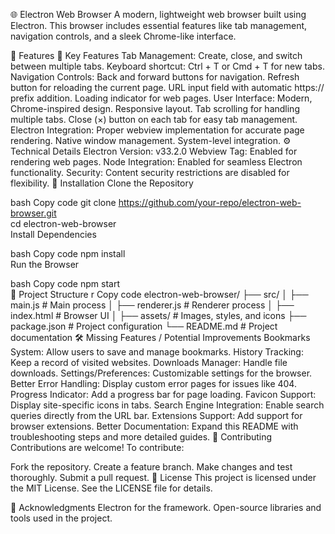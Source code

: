 🌐 Electron Web Browser
A modern, lightweight web browser built using Electron. This browser includes essential features like tab management, navigation controls, and a sleek Chrome-like interface.

🌟 Features
📂 Key Features
Tab Management:
Create, close, and switch between multiple tabs.
Keyboard shortcut: Ctrl + T or Cmd + T for new tabs.
Navigation Controls:
Back and forward buttons for navigation.
Refresh button for reloading the current page.
URL input field with automatic https:// prefix addition.
Loading indicator for web pages.
User Interface:
Modern, Chrome-inspired design.
Responsive layout.
Tab scrolling for handling multiple tabs.
Close (×) button on each tab for easy tab management.
Electron Integration:
Proper webview implementation for accurate page rendering.
Native window management.
System-level integration.
⚙️ Technical Details
Electron Version: v33.2.0
Webview Tag: Enabled for rendering web pages.
Node Integration: Enabled for seamless Electron functionality.
Security: Content security restrictions are disabled for flexibility.
🚀 Installation
Clone the Repository

bash
Copy code
git clone https://github.com/your-repo/electron-web-browser.git  
cd electron-web-browser  
Install Dependencies

bash
Copy code
npm install  
Run the Browser

bash
Copy code
npm start  
📁 Project Structure
r
Copy code
electron-web-browser/
├── src/
│   ├── main.js            # Main process
│   ├── renderer.js        # Renderer process
│   ├── index.html         # Browser UI
│   ├── assets/            # Images, styles, and icons
├── package.json           # Project configuration
└── README.md              # Project documentation
🛠️ Missing Features / Potential Improvements
Bookmarks System: Allow users to save and manage bookmarks.
History Tracking: Keep a record of visited websites.
Downloads Manager: Handle file downloads.
Settings/Preferences: Customizable settings for the browser.
Better Error Handling: Display custom error pages for issues like 404.
Progress Indicator: Add a progress bar for page loading.
Favicon Support: Display site-specific icons in tabs.
Search Engine Integration: Enable search queries directly from the URL bar.
Extensions Support: Add support for browser extensions.
Better Documentation: Expand this README with troubleshooting steps and more detailed guides.
🤝 Contributing
Contributions are welcome! To contribute:

Fork the repository.
Create a feature branch.
Make changes and test thoroughly.
Submit a pull request.
📜 License
This project is licensed under the MIT License. See the LICENSE file for details.

🙌 Acknowledgments
Electron for the framework.
Open-source libraries and tools used in the project.
